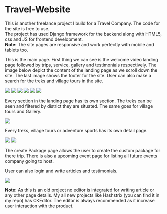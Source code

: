 # Travel-Website

This is another freelance project I build for a Travel Company. The code for the site is free to use. <br />
The project has used Django framework for the backend along with HTML5, css and JS for frontend development.  <br />
**Note:** The site pages are responsive and work perfectly with mobile and tablets too. <br />

This is the main page. First thing we can see is the welcome video landing page followed by trips, service, gallery and testimonials respectively. The image below depict the content of the landing page as we scroll down the site.
The last image shows the footer for the site. User can also make a search for the treks and village tours in the site.

![](static/images/readme_images/tmain.png)
![](static/images/readme_images/Trips.png)
![](static/images/readme_images/services.png)
![](static/images/readme_images/gallery.gif)
![](static/images/readme_images/review.png)
![](static/images/readme_images/footer.png)

Every section in the landing page has its own section. The treks can be seen and filtered by district they are situated. The same goes for village tours and Gallery. <br />

![](static/images/readme_images/Trek.png)

Every treks, village tours or adventure sports has its own detail page.


![](static/images/readme_images/trek1a.png)
![](static/images/readme_images/trek1b.png)

The create Package page allows the user to create the custom package for there trip. There is also a upcoming event page for listing all future events company going to host. <br />

User can also login and write articles and testimonials.

![](static/images/readme_images/Login.png)

**Note:** As this is an old project no editor is integrated for writing article or any other page details. My all new projects like Hashstrix (you can find it in my repo) has CKEditor. The editor is always recommended as it increase user interaction with the product.
